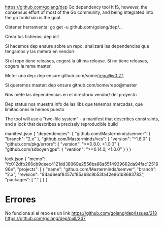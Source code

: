 https://github.com/golang/dep
Go dependency tool
It IS, however, the consensus effort of most of the Go community, and being integrated into the go toolchain is the goal.

Obtener herramienta:
go get -u github.com/golang/dep/...


Crear los ficheros:
dep init

Si hacemos
dep ensure
sobre un repo, analizará las dependencias que tengamos y las metera en vendor/

Si el repo tiene releases, cogerá la última release.
Si no tiene releases, cogera la rama master.


Meter una dep:
dep ensure github.com/some/repo@v0.2.1

Si queremos master:
dep ensure github.com/some/repo@master

Nos mete las dependencias en el directorio vendor/ del proyecto


Dep status nos muestra info de las libs que tenemos marcadas, que limitaciones le hemos puesto



The tool will use a “two-file system” - a manifest that describes constraints, and a lock that describes a precisely reproducible build

manifest.json
{
    "dependencies": {
        "github.com/Masterminds/semver": {
            "branch": "2.x"
        },
        "github.com/Masterminds/vcs": {
            "version": "^1.8.0"
        },
        "github.com/pkg/errors": {
            "version": ">=0.8.0, <1.0.0"
        },
        "github.com/sdboyer/gps": {
            "version": ">=0.14.0, <1.0.0"
        }
    }
}


lock.json
{
    "memo": "fc012dfb266db9deec4121dd38069e2556ba66a5514939662da94fac1251996e",
    "projects": [
        {
            "name": "github.com/Masterminds/semver",
            "branch": "2.x",
            "revision": "94ad6eaf8457cf85a68c9b53fa42e9b1b8683783",
            "packages": [
                "."
            ]
        }
}


# Errores
No funciona si el repo es un link
https://github.com/golang/dep/issues/218
https://github.com/golang/dep/pull/247
